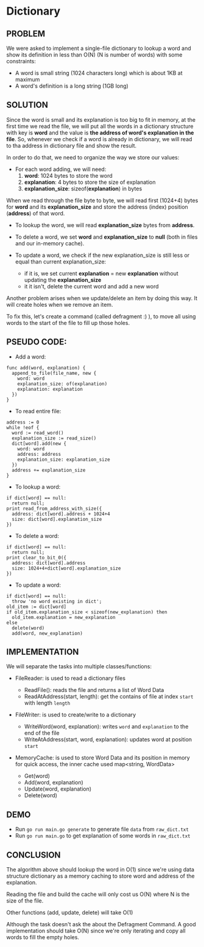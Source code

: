 # Dictionary

## PROBLEM

We were asked to implement a single-file dictionary to lookup a word and show its definition in less than O(N) (N is number of words) with some constraints:
- A word is small string (1024 characters long) which is about 1KB at maximum
- A word's definition is a long string (1GB long)

## SOLUTION

Since the word is small and its explanation is too big to fit in memory, at the first time we read the file, we will put all the words in a dictionary structure with key is **word** and the value is **the address of word's explanation in the file**. So, whenever we check if a word is already in dictionary, we will read to tha address in dictionary file and show the result.

In order to do that, we need to organize the way we store our values:

- For each word adding, we will need:
  1. **word**: 1024 bytes to store the word
  2. **explanation**: 4 bytes to store the size of explanation
  3. **explanation_size**: sizeof(**explanation**) in bytes

When we read through the file byte to byte, we will read first (1024+4) bytes for **word** and its **explanation_size** and store the address (index) position (**address**) of that word.

- To lookup the word, we will read **explanation_size** bytes from **address**.

- To delete a word, we set **word** and **explanation_size** to **null** (both in files and our in-memory cache).

- To update a word, we check if the new explanation_size is still less or equal than current explanation_size:
    - if it is, we set current **explanation** = new **explanation** without updating the **explanation_size**
    - it it isn't, delete the current word and add a new word

Another problem arises when we update/delete an item by doing this way. It will create holes when we remove an item.

To fix this, let's create a command (called defragment :) ), to move all using words to the start of the file to fill up those holes.

## PSEUDO CODE:

- Add a word:
```
func add(word, explanation) {
  append_to_file(file_name, new {
    word: word
    explanation_size: of(explanation)
    explanation: explanation
  })
}
```

- To read entire file:
```
address := 0
while !eof {
  word := read_word()
  explanation_size := read_size()
  dict[word].add(new {
    word: word
    address: address
    explanation_size: explanation_size
  })
  address += explanation_size
}
```

- To lookup a word:
```
if dict[word] == null:
  return null;
print read_from_address_with_size({
  address: dict[word].address + 1024+4
  size: dict[word].explanation_size
})
```
- To delete a word:
```
if dict[word] == null:
  return null;
print clear_to_bit_0({
  address: dict[word].address
  size: 1024+4+dict[word].explanation_size
})
```

- To update a word:
```
if dict[word] == null:
  throw 'no word existing in dict';
old_item := dict[word]
if old_item.explanation_size < sizeof(new_explanation) then
  old_item.explanation = new_explanation
else
  delete(word)
  add(word, new_explanation)
```

## IMPLEMENTATION

We will separate the tasks into multiple classes/functions:
- FileReader: is used to read a dictionary files
  - ReadFile(): reads the file and returns a list of Word Data
  - ReadAtAddress(start, length): get the contains of file at index `start` with length `length` 

- FileWriter: is used to create/write to a dictionary
  - WriteWord(word, explanation): writes `word` and `explanation` to the end of the file
  - WriteAtAddress(start, word, explanation): updates word at position `start`

- MemoryCache: is used to store Word Data and its position in memory for quick access, the inner cache used map<string, WordData>
  - Get(word)
  - Add(word, explanation)
  - Update(word, explanation)
  - Delete(word)

## DEMO

- Run `go run main.go generate` to generate file `data` from `raw_dict.txt`
- Run `go run main.go` to get explanation of some words in `raw_dict.txt`

## CONCLUSION

The algorithm above should lookup the word in O(1) since we're using data structure dictionary as a memory caching to store word and address of the explanation.

Reading the file and build the cache will only cost us O(N) where N is the size of the file.

Other functions (add, update, delete) will take O(1)

Although the task doesn't ask the about the Defragment Command. A good implementation should take O(N) since we're only iterating and copy all words to fill the empty holes.
